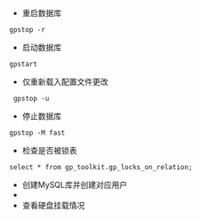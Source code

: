- 重启数据库
```
gpstop -r
```
- 启动数据库
```
gpstart
```

- 仅重新载入配置文件更改
```
 gpstop -u
```

- 停止数据库
```
gpstop -M fast
```
- 检查是否被锁表
```
select * from gp_toolkit.gp_locks_on_relation;
```
- 创建MySQL库并创建对应用户
- 
- 查看硬盘挂载情况
